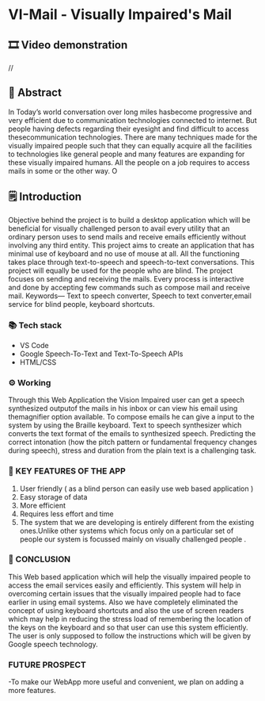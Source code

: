 # VI-Mail - Visually Impaired's Mail


## 🎞 Video demonstration
//

## 📄 Abstract
In Today’s world conversation over long miles hasbecome progressive and very efficient due to communication technologies connected to internet. But people having defects regarding their eyesight and find difficult to access thesecommunication technologies. There are many techniques made for the visually impaired people such that they can equally acquire all the facilities to technologies like general people and many features are expanding for these visually impaired humans. All the people on a job requires to access mails in some or the other way. O

## 🗒️ Introduction
Objective behind the project is to build a desktop application which will be beneficial for visually challenged person to avail every utility that an ordinary person uses to send mails and receive emails efficiently without involving any third entity. This project aims to create an application that has minimal use of keyboard and no use of mouse at all. All the functioning takes place through text-to-speech and speech-to-text conversations. This project will equally be used for the people who are blind. The project focuses on sending and receiving the mails. Every process is interactive and done by accepting few commands such as compose mail and receive mail.
Keywords— Text to speech converter, Speech to text converter,email service for blind people, keyboard shortcuts.

### 📚 Tech stack
- VS Code 
- Google Speech-To-Text and Text-To-Speech APIs
- HTML/CSS

### ⚙ Working
Through this Web Application the Vision Impaired user can get a speech synthesized outputof the mails in his inbox or can view his email using themagnifier option available. To compose emails he can give a input to the system by using the Braille keyboard.
Text to speech synthesizer which converts the text format of the emails to synthesized speech. Predicting the correct intonation (how the pitch pattern or fundamental frequency changes during speech), stress and duration from the plain text is a challenging task.

### 🔑 KEY FEATURES OF THE APP
1) User friendly ( as a blind person can easily use web based application )
2) Easy storage of data
3) More efficient
4) Requires less effort and time
5) The system that we are developing is entirely different from the existing ones.Unlike other systems which focus only on a particular set of people our system is focussed mainly on visually challenged people .

### 🌈 CONCLUSION
This Web based application which will help the visually impaired people to access the email services easily and efficiently. This system will help in overcoming certain issues that the visually impaired people had to face earlier in using email systems. Also we have completely eliminated the concept of using keyboard shortcuts and also the use of screen readers which may help in reducing the stress load of remembering the location of the keys on the keyboard and so that user can use this system efficiently. The user is only supposed to follow the instructions which will be given by Google speech technology.

### FUTURE PROSPECT
-To make our WebApp more useful and convenient, we plan on adding a more features.
